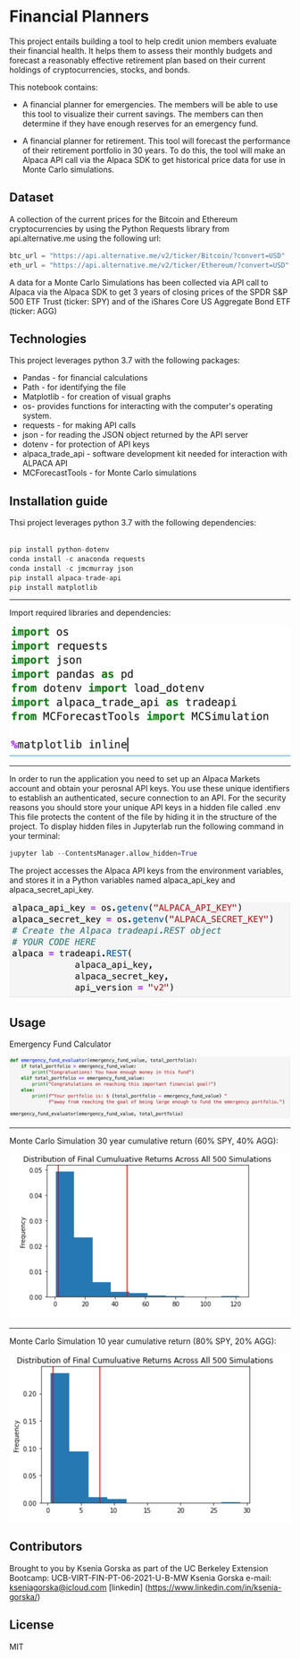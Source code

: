 # Financial Planners
This project entails building a tool to help credit union members evaluate their financial health. It helps them  to assess their monthly budgets and forecast a reasonably effective retirement plan based on their current holdings of cryptocurrencies, stocks, and bonds. 

This notebook contains:
* A financial planner for emergencies. The members will be able to use this tool to visualize their current savings. The members can then determine if they have enough reserves for an emergency fund.

* A financial planner for retirement. This tool will forecast the performance of their retirement portfolio in 30 years. To do this, the tool will make an Alpaca API call via the Alpaca SDK to get historical price data for use in Monte Carlo simulations.

## Dataset
A collection of the current prices for the Bitcoin and Ethereum cryptocurrencies by using the Python Requests library from api.alternative.me using the following url:

```python
btc_url = "https://api.alternative.me/v2/ticker/Bitcoin/?convert=USD"
eth_url = "https://api.alternative.me/v2/ticker/Ethereum/?convert=USD"
```

A data for a Monte Carlo Simulations has been collected via API call to Alpaca via the Alpaca SDK to get 3 years of closing prices of the SPDR S&P 500 ETF Trust (ticker: SPY) and of the iShares Core US Aggregate Bond ETF (ticker: AGG)

## Technologies 
This project leverages python 3.7 with the following packages:
* Pandas - for financial calculations
* Path - for identifying the file
* Matplotlib - for creation of visual graphs
* os- provides functions for interacting with the computer's operating system.
* requests - for making API calls
* json - for reading the JSON object returned by the API server
* dotenv - for protection of API keys
* alpaca_trade_api - software development kit needed for interaction with ALPACA API
*  MCForecastTools - for Monte Carlo simulations

## Installation guide 
Thsi project leverages python 3.7 with the following dependencies:

``` python

pip install python-dotenv
conda install -c anaconda requests
conda install -c jmcmurray json
pip install alpaca-trade-api
pip install matplotlib
```
--- 
Import required libraries and dependencies:

![dependencies](images/dependencies.png)



---
In  order to run the application you need to set up an Alpaca Markets account and obtain your perosnal API keys. You use these unique identifiers to establish an authenticated, secure connection to an API. 
For the security reasons you should store your unique API keys in a hidden file called .env
This file protects the content of the file by hiding it in the structure of the project. To display hidden files in Jupyterlab run the following command in your terminal:

``` python
jupyter lab --ContentsManager.allow_hidden=True
```


The project accesses the Alpaca API keys from the environment variables, and stores it in a Python variables named alpaca_api_key and alpaca_secret_api_key.

![alpaca_keys](images/alpaca_keys.png)


## Usage

Emergency Fund Calculator

![emergency_fund](images/emergency_fund.png)

---

Monte Carlo Simulation 30 year cumulative return (60% SPY, 40% AGG):

![dist_30year](images/dist_30year.png)

---

Monte Carlo Simulation 10 year cumulative return (80% SPY, 20% AGG): 

![dist_10year](images/dist_10year.png)




## Contributors
Brought to you by Ksenia Gorska as part of the UC Berkeley Extension Bootcamp: UCB-VIRT-FIN-PT-06-2021-U-B-MW Ksenia Gorska
 e-mail: kseniagorska@icloud.com 
[linkedin] (https://www.linkedin.com/in/ksenia-gorska/)

## License

MIT
